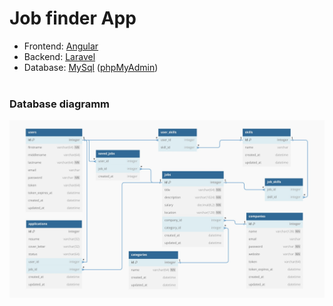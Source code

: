 # Job finder App 

- Frontend: [Angular](https://angular.io)
- Backend: [Laravel](https://laravel.com/)
- Database: [MySql](https://www.mysql.com/) ([phpMyAdmin](https://www.phpmyadmin.net/))
<br><br>

### Database diagramm
![database-tables](./readme.md-images/database-tables.jpg)

